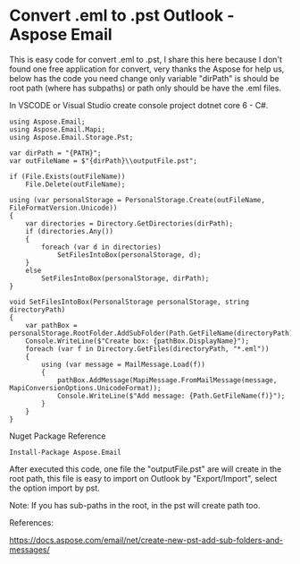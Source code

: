 # Convert .eml to .pst Outlook - Aspose Email

This is easy code for convert .eml to .pst, I share this here because I don't found one free application for convert, very thanks the Aspose for help us, below has the code you need change only variable "dirPath" is should be root path (where has subpaths) or path only should be have the .eml files.

In VSCODE or Visual Studio create console project dotnet core 6 - C#.

```
using Aspose.Email;
using Aspose.Email.Mapi;
using Aspose.Email.Storage.Pst;

var dirPath = "{PATH}";
var outFileName = $"{dirPath}\\outputFile.pst";

if (File.Exists(outFileName))
    File.Delete(outFileName);

using (var personalStorage = PersonalStorage.Create(outFileName, FileFormatVersion.Unicode))
{
    var directories = Directory.GetDirectories(dirPath);
    if (directories.Any())
    {
        foreach (var d in directories)
            SetFilesIntoBox(personalStorage, d);
    }
    else
        SetFilesIntoBox(personalStorage, dirPath);
}

void SetFilesIntoBox(PersonalStorage personalStorage, string directoryPath)
{
    var pathBox = personalStorage.RootFolder.AddSubFolder(Path.GetFileName(directoryPath));
    Console.WriteLine($"Create box: {pathBox.DisplayName}");
    foreach (var f in Directory.GetFiles(directoryPath, "*.eml"))
    {
        using (var message = MailMessage.Load(f))
        {
            pathBox.AddMessage(MapiMessage.FromMailMessage(message, MapiConversionOptions.UnicodeFormat));
            Console.WriteLine($"Add message: {Path.GetFileName(f)}");
        }
    }
}
```

Nuget Package Reference
```
Install-Package Aspose.Email
````

After executed this code, one file the "outputFile.pst" are will create in the root path, this file is easy to import on Outlook by "Export/Import", select the option import by pst.

Note: If you has sub-paths in the root, in the pst will create path too.


References:

https://docs.aspose.com/email/net/create-new-pst-add-sub-folders-and-messages/




